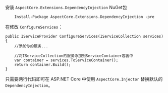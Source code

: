 安装 `AspectCore.Extensions.DependencyInjection` NuGet包

```
    Install-Package AspectCore.Extensions.DependencyInjection -pre
```



在修改 `ConfigureServices`：

```
public IServiceProvider ConfigureServices(IServiceCollection services)
{
    //添加你的服务...

    //将IServiceCollection的服务添加到ServiceContainer容器中
    var container = services.ToServiceContainer();
    return container.Build();
}
```



只需要两行代码即可在 ASP.NET Core 中使用 `AspectCore.Injector` 替换默认的 `DependencyInjection`。